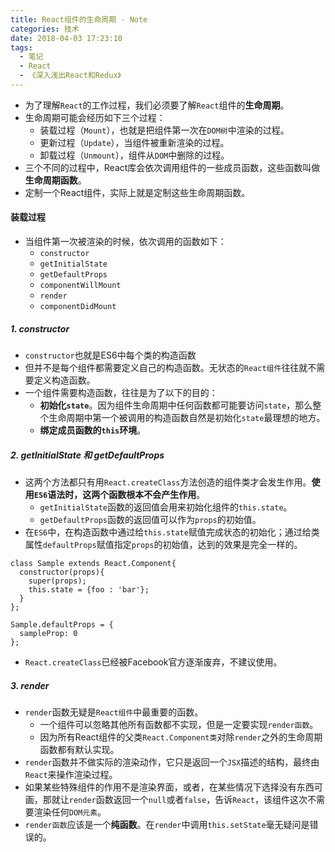 ```yaml
---
title: React组件的生命周期 - Note
categories: 技术
date: 2018-04-03 17:23:10
tags:
  - 笔记
  - React
  - 《深入浅出React和Redux》
---
```


- 为了理解`React`的工作过程，我们必须要了解`React`组件的**生命周期**。
- 生命周期可能会经历如下三个过程：
  - 装载过程（`Mount`），也就是把组件第一次在`DOM树`中渲染的过程。
  - 更新过程（`Update`），当组件被重新渲染的过程。
  - 卸载过程（`Unmount`），组件从`DOM`中删除的过程。
- 三个不同的过程中，React库会依次调用组件的一些成员函数，这些函数叫做**生命周期函数**。
- 定制一个React组件，实际上就是定制这些生命周期函数。


#### 装载过程
- 当组件第一次被渲染的时候，依次调用的函数如下：
  - `constructor`
  - `getInitialState`
  - `getDefaultProps`
  - `componentWillMount`
  - `render`
  - `componentDidMount`

<!--more-->

##### 1. constructor
- `constructor`也就是ES6中每个类的构造函数
- 但并不是每个组件都需要定义自己的构造函数。无状态的`React组件`往往就不需要定义构造函数。
- 一个组件需要构造函数，往往是为了以下的目的：
  - **初始化`state`**。因为组件生命周期中任何函数都可能要访问`state`，那么整个生命周期中第一个被调用的构造函数自然是初始化`state`最理想的地方。
  - **绑定成员函数的`this`环境**。


##### 2. getInitialState 和 getDefaultProps
- 这两个方法都只有用`React.createClass`方法创造的组件类才会发生作用。**使用`ES6`语法时，这两个函数根本不会产生作用**。
  - `getInitialState`函数的返回值会用来初始化组件的`this.state`。
  - `getDefaultProps`函数的返回值可以作为`props`的初始值。
- 在`ES6`中，在构造函数中通过给`this.state`赋值完成状态的初始化；通过给类属性`defaultProps`赋值指定`props`的初始值，达到的效果是完全一样的。

```
class Sample extends React.Component{
  constructor(props){
    super(props);
    this.state = {foo : 'bar'};
  }
};

Sample.defaultProps = {
  sampleProp: 0
};
```

- `React.createClass`已经被Facebook官方逐渐废弃，不建议使用。

##### 3. render
- `render`函数无疑是`React组件`中最重要的函数。
  - 一个组件可以忽略其他所有函数都不实现，但是一定要实现`render函数`。
  - 因为所有React组件的父类`React.Component类`对除`render`之外的生命周期函数都有默认实现。
- `render`函数并不做实际的渲染动作，它只是返回一个`JSX`描述的结构，最终由`React`来操作渲染过程。
- 如果某些特殊组件的作用不是渲染界面，或者，在某些情况下选择没有东西可画，那就让`render`函数返回一个`null`或者`false`，告诉`React`，该组件这次不需要渲染任何`DOM元素`。
- `render函数`应该是一个**纯函数**。在`render`中调用`this.setState`毫无疑问是错误的。

